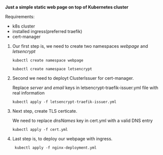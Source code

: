 **Just a simple static web page on top of Kubernetes cluster**

Requirements:
- k8s cluster
- installed ingress(preferred traefik)
- cert-manager

1) Our first step is, we need to create two namespaces *webpage* and *letsencrypt*

       kubectl create namespace webpage
      
       kubectl create namespace letsencrypt
      
2) Second we need to deployt ClusterIssuer for cert-manager.

      Replace *server* and *email* keys in letsencrypt-traefik-issuer.yml file with real information
      
       kubectl apply -f letsencrypt-traefik-issuer.yml

3) Next step, create TLS certicate.
      
      We need to replace *dnsNames* key in cert.yml with a valid DNS entry
       
       kubectl apply -f cert.yml
       
4) Last step is, to deploy our webpage with ingress.

        kubectl apply -f nginx-deployment.yml
